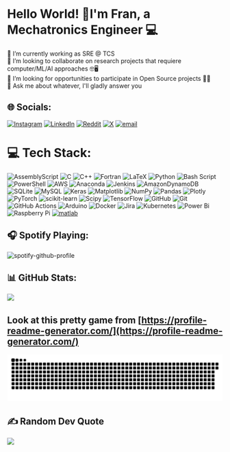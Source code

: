 # Hello World! 💫I'm Fran, a Mechatronics Engineer 💻
🔭 I’m currently working as SRE @ TCS <br>
👯 I’m looking to collaborate on research projects that requiere computer/ML/AI approaches 🤓🖥️<br>
🤝 I’m looking for opportunities to participate in Open Source projects 🙇🙏<br>
💬 Ask me about whatever, I'll gladly answer you<br>


## 🌐 Socials:
[![Instagram](https://img.shields.io/badge/Instagram-%23E4405F.svg?logo=Instagram&logoColor=white)](https://instagram.com/fcomovaz) [![LinkedIn](https://img.shields.io/badge/LinkedIn-%230077B5.svg?logo=linkedin&logoColor=white)](https://linkedin.com/in/fcomovaz) [![Reddit](https://img.shields.io/badge/Reddit-%23FF4500.svg?logo=Reddit&logoColor=white)](https://reddit.com/user/fcomovaz) [![X](https://img.shields.io/badge/X-black.svg?logo=X&logoColor=white)](https://x.com/fcomovaz) [![email](https://img.shields.io/badge/Email-D14836?logo=gmail&logoColor=white)](mailto:pacomovaz6@gmail.com) 


# 💻 Tech Stack:
![AssemblyScript](https://img.shields.io/badge/assembly%20script-%23000000.svg?style=flat&logo=assemblyscript&logoColor=white) ![C](https://img.shields.io/badge/c-%2300599C.svg?style=flat&logo=c&logoColor=white) ![C++](https://img.shields.io/badge/c++-%2300599C.svg?style=flat&logo=c%2B%2B&logoColor=white) ![Fortran](https://img.shields.io/badge/Fortran-%23734F96.svg?style=flat&logo=fortran&logoColor=white) ![LaTeX](https://img.shields.io/badge/latex-%23008080.svg?style=flat&logo=latex&logoColor=white) ![Python](https://img.shields.io/badge/python-3670A0?style=flat&logo=python&logoColor=ffdd54) ![Bash Script](https://img.shields.io/badge/bash_script-%23121011.svg?style=flat&logo=gnu-bash&logoColor=white) ![PowerShell](https://img.shields.io/badge/PowerShell-%235391FE.svg?style=flat&logo=powershell&logoColor=white) ![AWS](https://img.shields.io/badge/AWS-%23FF9900.svg?style=flat&logo=amazon-aws&logoColor=white) ![Anaconda](https://img.shields.io/badge/Anaconda-%2344A833.svg?style=flat&logo=anaconda&logoColor=white) ![Jenkins](https://img.shields.io/badge/jenkins-%232C5263.svg?style=flat&logo=jenkins&logoColor=white) ![AmazonDynamoDB](https://img.shields.io/badge/Amazon%20DynamoDB-4053D6?style=flat&logo=Amazon%20DynamoDB&logoColor=white) ![SQLite](https://img.shields.io/badge/sqlite-%2307405e.svg?style=flat&logo=sqlite&logoColor=white) ![MySQL](https://img.shields.io/badge/mysql-4479A1.svg?style=flat&logo=mysql&logoColor=white) ![Keras](https://img.shields.io/badge/Keras-%23D00000.svg?style=flat&logo=Keras&logoColor=white) ![Matplotlib](https://img.shields.io/badge/Matplotlib-%23ffffff.svg?style=flat&logo=Matplotlib&logoColor=black) ![NumPy](https://img.shields.io/badge/numpy-%23013243.svg?style=flat&logo=numpy&logoColor=white) ![Pandas](https://img.shields.io/badge/pandas-%23150458.svg?style=flat&logo=pandas&logoColor=white) ![Plotly](https://img.shields.io/badge/Plotly-%233F4F75.svg?style=flat&logo=plotly&logoColor=white) ![PyTorch](https://img.shields.io/badge/PyTorch-%23EE4C2C.svg?style=flat&logo=PyTorch&logoColor=white) ![scikit-learn](https://img.shields.io/badge/scikit--learn-%23F7931E.svg?style=flat&logo=scikit-learn&logoColor=white) ![Scipy](https://img.shields.io/badge/SciPy-%230C55A5.svg?style=flat&logo=scipy&logoColor=%white) ![TensorFlow](https://img.shields.io/badge/TensorFlow-%23FF6F00.svg?style=flat&logo=TensorFlow&logoColor=white) ![GitHub](https://img.shields.io/badge/github-%23121011.svg?style=flat&logo=github&logoColor=white) ![Git](https://img.shields.io/badge/git-%23F05033.svg?style=flat&logo=git&logoColor=white) ![GitHub Actions](https://img.shields.io/badge/github%20actions-%232671E5.svg?style=flat&logo=githubactions&logoColor=white) ![Arduino](https://img.shields.io/badge/-Arduino-00979D?style=flat&logo=Arduino&logoColor=white) ![Docker](https://img.shields.io/badge/docker-%230db7ed.svg?style=flat&logo=docker&logoColor=white) ![Jira](https://img.shields.io/badge/jira-%230A0FFF.svg?style=flat&logo=jira&logoColor=white) ![Kubernetes](https://img.shields.io/badge/kubernetes-%23326ce5.svg?style=flat&logo=kubernetes&logoColor=white) ![Power Bi](https://img.shields.io/badge/power_bi-F2C811?style=flat&logo=powerbi&logoColor=black) ![Raspberry Pi](https://img.shields.io/badge/-Raspberry_Pi-C51A4A?style=flat&logo=Raspberry-Pi) <a target="_blank" href="https://upload.wikimedia.org/wikipedia/commons/2/21/Matlab_Logo.png" style="display: inline-block;"><img src="https://encrypted-tbn0.gstatic.com/images?q=tbn:ANd9GcQZ3dq-SgtSae1kCCk9dyfAicVsJ071P-9aFA&s" alt="matlab" width="45" height="20" /></a>

## 🎧 Spotify Playing:

<div style="width:250px;">
  
![spotify-github-profile](https://spotify-github-profile.kittinanx.com/api/view.svg?uid=21buo33eiklc76ohjsvfv4i7a&redirect=true][https://spotify-github-profile.kittinanx.com/api/view.svg?uid=21buo33eiklc76ohjsvfv4i7a&cover_image=true&theme=natemoo-re&show_offline=false&background_color=121212&interchange=true&bar_color=53b14f&bar_color_cover=false)

</div>

## 📊 GitHub Stats:
<!--![](https://github-readme-stats.vercel.app/api?username=fcomovaz&theme=catppuccin_mocha&hide_border=false&include_all_commits=false&count_private=false)<br/>
![](https://nirzak-streak-stats.vercel.app/?user=fcomovaz&theme=catppuccin_mocha&hide_border=false)<br/>-->
![](https://github-readme-stats.vercel.app/api/top-langs/?username=fcomovaz&theme=catppuccin_mocha&hide_border=false&include_all_commits=false&count_private=false&layout=compact)

<!--### 🔝 Top Contributed Repo-->
<!--![](https://github-contributor-stats.vercel.app/api?username=fcomovaz&limit=5&theme=dark&combine_all_yearly_contributions=true)-->

## Look at this pretty game from [https://profile-readme-generator.com/](https://profile-readme-generator.com/)
<img src="https://raw.githubusercontent.com/fcomovaz/fcomovaz/refs/heads/output/snake.svg" alt="Snake animation" />


## ✍️ Random Dev Quote
![](https://quotes-github-readme.vercel.app/api?type=horizontal&theme=radical)

<!-- Proudly created with GPRM ( https://gprm.itsvg.in ) -->

